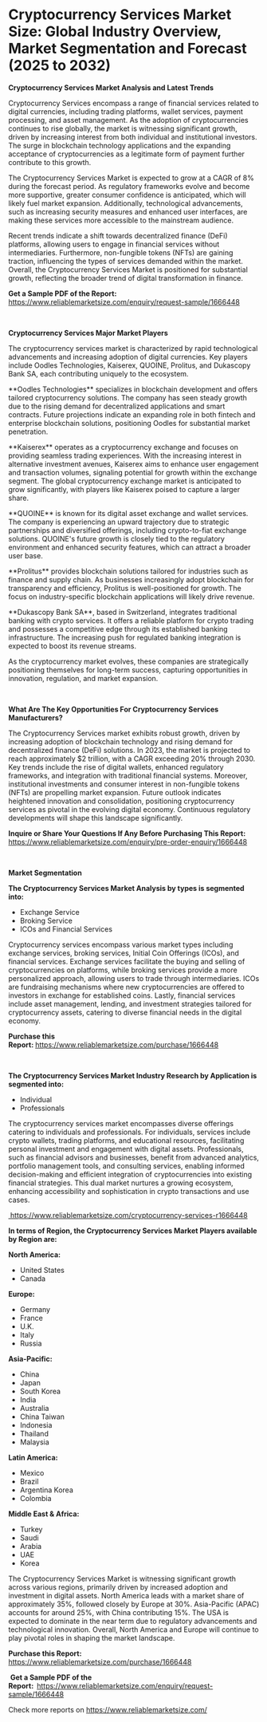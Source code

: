 <p><h1>Cryptocurrency Services Market Size: Global Industry Overview, Market Segmentation and Forecast (2025 to 2032)</h1></p><p><strong>Cryptocurrency Services Market Analysis and Latest Trends</strong></p>
<p><p>Cryptocurrency Services encompass a range of financial services related to digital currencies, including trading platforms, wallet services, payment processing, and asset management. As the adoption of cryptocurrencies continues to rise globally, the market is witnessing significant growth, driven by increasing interest from both individual and institutional investors. The surge in blockchain technology applications and the expanding acceptance of cryptocurrencies as a legitimate form of payment further contribute to this growth.</p><p>The Cryptocurrency Services Market is expected to grow at a CAGR of 8% during the forecast period. As regulatory frameworks evolve and become more supportive, greater consumer confidence is anticipated, which will likely fuel market expansion. Additionally, technological advancements, such as increasing security measures and enhanced user interfaces, are making these services more accessible to the mainstream audience.</p><p>Recent trends indicate a shift towards decentralized finance (DeFi) platforms, allowing users to engage in financial services without intermediaries. Furthermore, non-fungible tokens (NFTs) are gaining traction, influencing the types of services demanded within the market. Overall, the Cryptocurrency Services Market is positioned for substantial growth, reflecting the broader trend of digital transformation in finance.</p></p>
<p><strong>Get a Sample PDF of the Report:&nbsp;</strong> <a href="https://www.reliablemarketsize.com/enquiry/request-sample/1666448?utm_campaign=2300&utm_medium=2&utm_source=Github&utm_content=ia&utm_term=06032025&utm_id=cryptocurrency-services">https://www.reliablemarketsize.com/enquiry/request-sample/1666448</a></p>
<p>&nbsp;</p>
<p><strong>Cryptocurrency Services Major Market Players</strong></p>
<p><p>The cryptocurrency services market is characterized by rapid technological advancements and increasing adoption of digital currencies. Key players include Oodles Technologies, Kaiserex, QUOINE, Prolitus, and Dukascopy Bank SA, each contributing uniquely to the ecosystem.</p><p>**Oodles Technologies** specializes in blockchain development and offers tailored cryptocurrency solutions. The company has seen steady growth due to the rising demand for decentralized applications and smart contracts. Future projections indicate an expanding role in both fintech and enterprise blockchain solutions, positioning Oodles for substantial market penetration.</p><p>**Kaiserex** operates as a cryptocurrency exchange and focuses on providing seamless trading experiences. With the increasing interest in alternative investment avenues, Kaiserex aims to enhance user engagement and transaction volumes, signaling potential for growth within the exchange segment. The global cryptocurrency exchange market is anticipated to grow significantly, with players like Kaiserex poised to capture a larger share.</p><p>**QUOINE** is known for its digital asset exchange and wallet services. The company is experiencing an upward trajectory due to strategic partnerships and diversified offerings, including crypto-to-fiat exchange solutions. QUOINE's future growth is closely tied to the regulatory environment and enhanced security features, which can attract a broader user base.</p><p>**Prolitus** provides blockchain solutions tailored for industries such as finance and supply chain. As businesses increasingly adopt blockchain for transparency and efficiency, Prolitus is well-positioned for growth. The focus on industry-specific blockchain applications will likely drive revenue.</p><p>**Dukascopy Bank SA**, based in Switzerland, integrates traditional banking with crypto services. It offers a reliable platform for crypto trading and possesses a competitive edge through its established banking infrastructure. The increasing push for regulated banking integration is expected to boost its revenue streams.</p><p>As the cryptocurrency market evolves, these companies are strategically positioning themselves for long-term success, capturing opportunities in innovation, regulation, and market expansion.</p></p>
<p>&nbsp;</p>
<p><strong>What Are The Key Opportunities For Cryptocurrency Services Manufacturers?</strong></p>
<p><p>The Cryptocurrency Services market exhibits robust growth, driven by increasing adoption of blockchain technology and rising demand for decentralized finance (DeFi) solutions. In 2023, the market is projected to reach approximately $2 trillion, with a CAGR exceeding 20% through 2030. Key trends include the rise of digital wallets, enhanced regulatory frameworks, and integration with traditional financial systems. Moreover, institutional investments and consumer interest in non-fungible tokens (NFTs) are propelling market expansion. Future outlook indicates heightened innovation and consolidation, positioning cryptocurrency services as pivotal in the evolving digital economy. Continuous regulatory developments will shape this landscape significantly.</p></p>
<p><strong>Inquire or Share Your Questions If Any Before Purchasing This Report:</strong> <a href="https://www.reliablemarketsize.com/enquiry/pre-order-enquiry/1666448?utm_campaign=2300&utm_medium=2&utm_source=Github&utm_content=ia&utm_term=06032025&utm_id=cryptocurrency-services">https://www.reliablemarketsize.com/enquiry/pre-order-enquiry/1666448</a></p>
<p>&nbsp;</p>
<p><strong>Market Segmentation</strong></p>
<p><strong>The Cryptocurrency Services Market Analysis by types is segmented into:</strong></p>
<p><ul><li>Exchange Service</li><li>Broking Service</li><li>ICOs and Financial Services</li></ul></p>
<p><p>Cryptocurrency services encompass various market types including exchange services, broking services, Initial Coin Offerings (ICOs), and financial services. Exchange services facilitate the buying and selling of cryptocurrencies on platforms, while broking services provide a more personalized approach, allowing users to trade through intermediaries. ICOs are fundraising mechanisms where new cryptocurrencies are offered to investors in exchange for established coins. Lastly, financial services include asset management, lending, and investment strategies tailored for cryptocurrency assets, catering to diverse financial needs in the digital economy.</p></p>
<p><strong>Purchase this Report:&nbsp;</strong><a href="https://www.reliablemarketsize.com/purchase/1666448?utm_campaign=2300&utm_medium=2&utm_source=Github&utm_content=ia&utm_term=06032025&utm_id=cryptocurrency-services">https://www.reliablemarketsize.com/purchase/1666448</a></p>
<p>&nbsp;</p>
<p><strong>The Cryptocurrency Services Market Industry Research by Application is segmented into:</strong></p>
<p><ul><li>Individual</li><li>Professionals</li></ul></p>
<p><p>The cryptocurrency services market encompasses diverse offerings catering to individuals and professionals. For individuals, services include crypto wallets, trading platforms, and educational resources, facilitating personal investment and engagement with digital assets. Professionals, such as financial advisors and businesses, benefit from advanced analytics, portfolio management tools, and consulting services, enabling informed decision-making and efficient integration of cryptocurrencies into existing financial strategies. This dual market nurtures a growing ecosystem, enhancing accessibility and sophistication in crypto transactions and use cases.</p></p>
<p><a href="https://www.reliablemarketsize.com/cryptocurrency-services-r1666448?utm_campaign=2300&utm_medium=2&utm_source=Github&utm_content=ia&utm_term=06032025&utm_id=cryptocurrency-services">&nbsp;https://www.reliablemarketsize.com/cryptocurrency-services-r1666448</a></p>
<p><strong>In terms of Region, the Cryptocurrency Services Market Players available by Region are:</strong></p>
<p>
    <p> <strong> North America: </strong>
        <ul>
            <li>United States</li>
            <li>Canada</li>
        </ul>
        </p> 
    <p> <strong> Europe: </strong>
        <ul>
            <li>Germany</li>
            <li>France</li>
            <li>U.K.</li>
            <li>Italy</li>
            <li>Russia</li>
        </ul>
        </p> 
    <p> <strong> Asia-Pacific: </strong>
        <ul>
            <li>China</li>
            <li>Japan</li>
            <li>South Korea</li>
            <li>India</li>
            <li>Australia</li>
            <li>China Taiwan</li>
            <li>Indonesia</li>
            <li>Thailand</li>
            <li>Malaysia</li>
        </ul>
        </p> 
    <p> <strong> Latin America: </strong>
        <ul>
            <li>Mexico</li>
            <li>Brazil</li>
            <li>Argentina Korea</li>
            <li>Colombia</li>
        </ul>
        </p> 
    <p> <strong> Middle East & Africa: </strong>
        <ul>
            <li>Turkey</li>
            <li>Saudi</li>
            <li>Arabia</li>
            <li>UAE</li>
            <li>Korea</li>
        </ul>
    </p>
    </p>
<p><p>The Cryptocurrency Services Market is witnessing significant growth across various regions, primarily driven by increased adoption and investment in digital assets. North America leads with a market share of approximately 35%, followed closely by Europe at 30%. Asia-Pacific (APAC) accounts for around 25%, with China contributing 15%. The USA is expected to dominate in the near term due to regulatory advancements and technological innovation. Overall, North America and Europe will continue to play pivotal roles in shaping the market landscape.</p></p>
<p><strong>Purchase this Report: </strong><a href="https://www.reliablemarketsize.com/purchase/1666448?utm_campaign=2300&utm_medium=2&utm_source=Github&utm_content=ia&utm_term=06032025&utm_id=cryptocurrency-services">https://www.reliablemarketsize.com/purchase/1666448</a></p>
<p>&nbsp;<strong>Get a Sample PDF of the Report:&nbsp;&nbsp;</strong><a href="https://www.reliablemarketsize.com/enquiry/request-sample/1666448?utm_campaign=2300&utm_medium=2&utm_source=Github&utm_content=ia&utm_term=06032025&utm_id=cryptocurrency-services">https://www.reliablemarketsize.com/enquiry/request-sample/1666448</a></p>
<p><strong></strong></p>
<p>Check more reports on <a href="https://www.reliablemarketsize.com/?utm_campaign=2300&utm_medium=2&utm_source=Github&utm_content=ia&utm_term=06032025&utm_id=cryptocurrency-services">https://www.reliablemarketsize.com/</a></p>